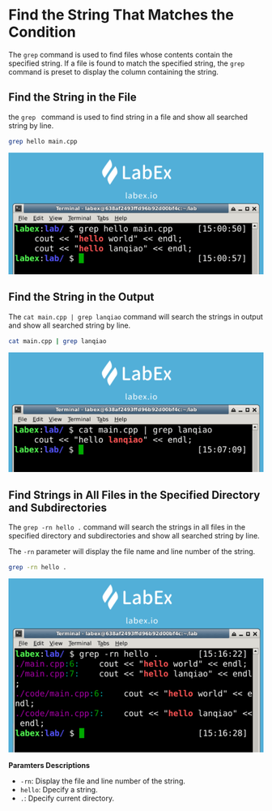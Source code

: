 # Find the String That Matches the Condition

The `grep` command is used to find files whose contents contain the specified string. If a file is found to match the specified string, the `grep` command is preset to display the column containing the string.

## Find the String in the File

the `grep ` command is used to find string in a file and show all searched string by line.

```bash
grep hello main.cpp
```

![lan-file-lication-5-1](assets/lab-file-location-5-1.png)

## Find the String in the Output

The `cat main.cpp | grep lanqiao` command will search the strings in output and show all searched string by line.

```bash
cat main.cpp | grep lanqiao
```

![lab-file-location-5-2](assets/lab-file-location-5-2.png)

## Find Strings in All Files in the Specified Directory and Subdirectories

The `grep -rn hello .` command will search the strings in all files in the specified directory and subdirectories and show all searched string by line.

The `-rn` parameter will display the file name and line number of the string.

```bash
grep -rn hello .
```

![lab-file-location-5-3](assets/lab-file-location-5-3.png)

**Paramters Descriptions**

- `-rn`: Display the file and line number of the string.
- `hello`: Dpecify a string.
- `.`: Dpecify current directory.

